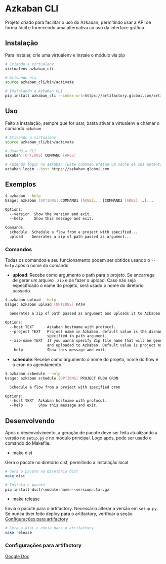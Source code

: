 # Azkaban CLI

Projeto criado para facilitar o uso do Azkaban, permitindo usar a API de forma fácil e fornecendo uma alternativa ao uso da interface gráfica.

## Instalação

Para instalar, crie uma virtualenv e instale o módulo via pip
```sh
# Criando a virtualenv
virtualenv azkaban_cli

# Ativando ela
source azkaban_cli/bin/activate

# Instalando o Azkaban CLI
pip install azkaban_cli --index-url=https://artifactory.globoi.com/artifactory/api/pypi/pypi-all/simple
```

## Uso

Feito a instalação, sempre que for usar, basta ativar a virtualenv e chamar o comando ```azkaban```

```sh
# Ativando a virtualenv
source azkaban_cli/bin/activate

# Usando a CLI
azkaban [OPTIONS] COMMAND [ARGS]

# Fazendo login no azkaban (Este comando efetua um cache da sua autenticação para evitar o login repetido)
azkaban login --host https://azkaban.globoi.com
```

## Exemplos

```sh
$ azkaban --help
Usage: azkaban [OPTIONS] COMMAND1 [ARGS]... [COMMAND2 [ARGS]...]...

Options:
  --version  Show the version and exit.
  --help     Show this message and exit.

Commands:
  schedule  Schedule a flow from a project with specified...
  upload    Generates a zip of path passed as argument...
```

### Comandos

Todas os comandos e seu funcionamento podem ser obtidos usando o ```--help``` após o nome do comando

* **upload**: Recebe como argumento o path para o projeto. Se encarrega de gerar um arquivo ```.zip``` e de fazer o upload. Caso não seja especificado o nome do projeto, será usado o nome do diretório passado. 

```sh
$ azkaban upload --help
Usage: azkaban upload [OPTIONS] PATH

  Generates a zip of path passed as argument and uploads it to Azkaban.

Options:
  --host TEXT      Azkaban hostname with protocol.
  --project TEXT   Project name in Azkaban, default value is the dirname
                   specified in path argument.
  --zip-name TEXT  If you wanna specify Zip file name that will be generated
                   and uploaded to Azkaban. Default value is project name.
  --help           Show this message and exit.
```

* **schedule**: Recebe como argumento o nome do projeto, nome do flow e o cron do agendamento. 

```sh
$ azkaban schedule --help
Usage: azkaban schedule [OPTIONS] PROJECT FLOW CRON

  Schedule a flow from a project with specified cron

Options:
  --host TEXT  Azkaban hostname with protocol.
  --help       Show this message and exit.
```

## Desenvolvendo

Após o desenvolvimento, a geração de pacote deve ser feita atualizando a versão no ```setup.py``` e no módulo principal. Logo após, pode ser usado o comando do Makefile.

* make dist

Gera o pacote no diretório dist, permitindo a instalação local

```sh
# Gera o pacote no diretório dist
make dist

# Instala o pacote
pip install dist/<module-name>-<version>.tar.gz
```

* make release

Envia o pacote para o artifactory. Necessário alterar a versão em ```setup.py```. Se nunca tiver feito deploy para o artifactory, verificar a seção [Configurações para artifactory](#configurações-para-artifactory)

```sh
# Gera a dist e envia para o artifactory
make release
```

### Configurações para artifactory

[Google Doc](https://docs.google.com/document/d/1zgbYfdU0KPF3IeK9udVk7FKXqFCD8swhfXLSyzmyIIw)
